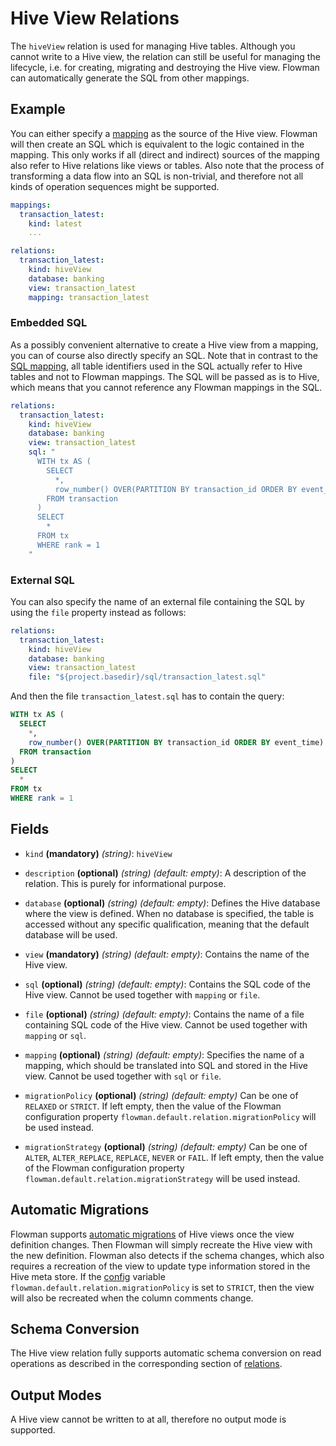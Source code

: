 # Hive View Relations

The `hiveView` relation is used for managing Hive tables. Although you cannot write to a Hive view, the relation can
still be useful for managing the lifecycle, i.e. for creating, migrating and destroying the Hive view. Flowman can
automatically generate the SQL from other mappings. 

## Example
You can either specify a [mapping](../mapping/index.md) as the source of the Hive view. Flowman will then create an
SQL which is equivalent to the logic contained in the mapping. This only works if all (direct and indirect) sources
of the mapping also refer to Hive relations like views or tables. Also note that the process of transforming a data
flow into an SQL is non-trivial, and therefore not all kinds of operation sequences might be supported.
```yaml
mappings:
  transaction_latest:
    kind: latest
    ...

relations:
  transaction_latest:
    kind: hiveView
    database: banking
    view: transaction_latest
    mapping: transaction_latest
```

### Embedded SQL
As a possibly convenient alternative to create a Hive view from a mapping, you can of course also directly specify
an SQL. Note that in contrast to the [SQL mapping](../mapping/sql.md), all table identifiers used in the SQL actually
refer to Hive tables and not to Flowman mappings. The SQL will be passed as is to Hive, which means that you cannot
reference any Flowman mappings in the SQL.
```yaml
relations:
  transaction_latest:
    kind: hiveView
    database: banking
    view: transaction_latest
    sql: "
      WITH tx AS (
        SELECT
          *,
          row_number() OVER(PARTITION BY transaction_id ORDER BY event_time) AS rank
        FROM transaction
      )
      SELECT
        *
      FROM tx
      WHERE rank = 1
    "
```

### External SQL
You can also specify the name of an external file containing the SQL by using the `file` property instead as follows:
```yaml
relations:
  transaction_latest:
    kind: hiveView
    database: banking
    view: transaction_latest
    file: "${project.basedir}/sql/transaction_latest.sql"
```
And then the file `transaction_latest.sql` has to contain the query:
```sql
WITH tx AS (
  SELECT
    *,
    row_number() OVER(PARTITION BY transaction_id ORDER BY event_time) AS rank
  FROM transaction
)
SELECT
  *
FROM tx
WHERE rank = 1
```

## Fields
* `kind` **(mandatory)** *(string)*: `hiveView`

* `description` **(optional)** *(string)* *(default: empty)*:
 A description of the relation. This is purely for informational purpose.
 
* `database` **(optional)** *(string)* *(default: empty)*:
 Defines the Hive database where the view is defined. When no database is specified, the  table is accessed without
 any specific qualification, meaning that the default database will be used.

* `view` **(mandatory)** *(string)* *(default: empty)*:
 Contains the name of the Hive view.

* `sql` **(optional)** *(string)* *(default: empty)*:
 Contains the SQL code of the Hive view. Cannot be used together with `mapping` or `file`.

* `file` **(optional)** *(string)* *(default: empty)*:
  Contains the name of a file containing SQL code of the Hive view. Cannot be used together with `mapping` or `sql`.

* `mapping` **(optional)** *(string)* *(default: empty)*:
 Specifies the name of a mapping, which should be translated into SQL and stored in the Hive view. Cannot be used
 together with `sql` or `file`.

* `migrationPolicy` **(optional)** *(string)* *(default: empty)*
  Can be one of `RELAXED` or `STRICT`. If left empty, then the value of the Flowman configuration property
  `flowman.default.relation.migrationPolicy` will be used instead.

* `migrationStrategy` **(optional)** *(string)* *(default: empty)*
  Can be one of `ALTER`, `ALTER_REPLACE`, `REPLACE`, `NEVER` or `FAIL`. If left empty, then the value of the Flowman
  configuration property `flowman.default.relation.migrationStrategy` will be used instead.


## Automatic Migrations
Flowman supports [automatic migrations](../../concepts/migrations.md) of Hive views once the view definition changes. Then Flowman will simply recreate
the Hive view with the new definition. Flowman also detects if the schema changes, which also requires a recreation
of the view to update type information stored in the Hive meta store. If the [config](../../setup/config.md)
variable `flowman.default.relation.migrationPolicy` is set to `STRICT`, then the view will also be recreated when
the column comments change.


## Schema Conversion
The Hive view relation fully supports automatic schema conversion on read operations as described in the
corresponding section of [relations](index.md).


## Output Modes
A Hive view cannot be written to at all, therefore no output mode is supported.

